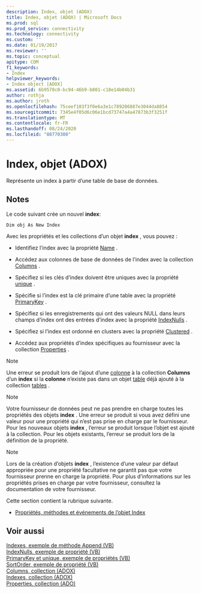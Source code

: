 ```yaml
---
description: Index, objet (ADOX)
title: Index, objet (ADOX) | Microsoft Docs
ms.prod: sql
ms.prod_service: connectivity
ms.technology: connectivity
ms.custom: ''
ms.date: 01/19/2017
ms.reviewer: ''
ms.topic: conceptual
apitype: COM
f1_keywords:
- Index
helpviewer_keywords:
- Index object [ADOX]
ms.assetid: 6b9578c0-bc94-46b9-b801-c18e14b04b31
author: rothja
ms.author: jroth
ms.openlocfilehash: 75ceef103f3f0e6a3e1c789206887e3044da8854
ms.sourcegitcommit: 7345e4f05d6c06e1bcd73747a4a47873b3f3251f
ms.translationtype: MT
ms.contentlocale: fr-FR
ms.lasthandoff: 08/24/2020
ms.locfileid: "88770308"
---
```

# <a name="index-object-adox"></a>Index, objet (ADOX)
Représente un index à partir d’une table de base de données.  
  
## <a name="remarks"></a>Notes  
 Le code suivant crée un nouvel **index**:  
  
```  
Dim obj As New Index  
```  
  
 Avec les propriétés et les collections d’un objet **index** , vous pouvez :  
  
-   Identifiez l’index avec la propriété [Name](./name-property-adox.md) .  
  
-   Accédez aux colonnes de base de données de l’index avec la collection [Columns](./columns-collection-adox.md) .  
  
-   Spécifiez si les clés d’index doivent être uniques avec la propriété [unique](./unique-property-adox.md) .  
  
-   Spécifie si l’index est la clé primaire d’une table avec la propriété [PrimaryKey](./primarykey-property-adox.md) .  
  
-   Spécifiez si les enregistrements qui ont des valeurs NULL dans leurs champs d’index ont des entrées d’index avec la propriété [IndexNulls](./indexnulls-property-adox.md) .  
  
-   Spécifiez si l’index est ordonné en clusters avec la propriété [Clustered](./clustered-property-adox.md) .  
  
-   Accédez aux propriétés d’index spécifiques au fournisseur avec la collection [Properties](../ado-api/properties-collection-ado.md) .  
  
> [!NOTE]
>  Une erreur se produit lors de l’ajout d’une [colonne](./column-object-adox.md) à la collection **Columns** d’un **index** si la **colonne** n’existe pas dans un objet [table](./table-object-adox.md) déjà ajouté à la collection [tables](./tables-collection-adox.md) .  
  
> [!NOTE]
>  Votre fournisseur de données peut ne pas prendre en charge toutes les propriétés des objets **index** . Une erreur se produit si vous avez défini une valeur pour une propriété qui n’est pas prise en charge par le fournisseur. Pour les nouveaux objets **index** , l’erreur se produit lorsque l’objet est ajouté à la collection. Pour les objets existants, l’erreur se produit lors de la définition de la propriété.  
  
> [!NOTE]
>  Lors de la création d’objets **index** , l’existence d’une valeur par défaut appropriée pour une propriété facultative ne garantit pas que votre fournisseur prenne en charge la propriété. Pour plus d’informations sur les propriétés prises en charge par votre fournisseur, consultez la documentation de votre fournisseur.  
  
 Cette section contient la rubrique suivante.  
  
-   [Propriétés, méthodes et événements de l’objet Index](./index-object-properties-methods-and-events.md)  
  
## <a name="see-also"></a>Voir aussi  
 [Indexes, exemple de méthode Append (VB)](./indexes-append-method-example-vb.md)   
 [IndexNulls, exemple de propriété (VB)](./indexnulls-property-example-vb.md)   
 [PrimaryKey et unique, exemple de propriétés (VB)](./primarykey-and-unique-properties-example-vb.md)   
 [SortOrder, exemple de propriété (VB)](./sortorder-property-example-vb.md)   
 [Columns, collection (ADOX)](./columns-collection-adox.md)   
 [Indexes, collection (ADOX)](./indexes-collection-adox.md)   
 [Properties, collection (ADO)](../ado-api/properties-collection-ado.md)